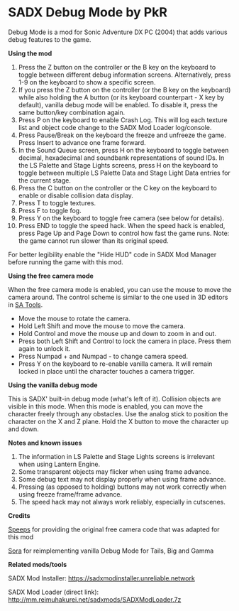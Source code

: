 # SADX Debug Mode by PkR

Debug Mode is a mod for Sonic Adventure DX PC (2004) that adds various debug features to the game.

**Using the mod**

1) Press the Z button on the controller or the B key on the keyboard to toggle between different debug information screens. Alternatively, press 1-9 on the keyboard to show a specific screen.
2) If you press the Z button on the controller (or the B key on the keyboard) while also holding the A button (or its keyboard counterpart - X key by default), vanilla debug mode will be enabled. To disable it, press the same button/key combination again.
3) Press P on the keyboard to enable Crash Log. This will log each texture list and object code change to the SADX Mod Loader log/console.
4) Press Pause/Break on the keyboard the freeze and unfreeze the game. Press Insert to advance one frame forward.
5) In the Sound Queue screen, press H on the keyboard to toggle between decimal, hexadecimal and soundbank representations of sound IDs. In the LS Palette and Stage Lights screens, press H on the keyboard to toggle between multiple LS Palette Data and Stage Light Data entries for the current stage.
6) Press the C button on the controller or the C key on the keyboard to enable or disable collision data display.
7) Press T to toggle textures.
8) Press F to toggle fog.
9) Press Y on the keyboard to toggle free camera (see below for details).
10) Press END to toggle the speed hack. When the speed hack is enabled, press Page Up and Page Down to control how fast the game runs. Note: the game cannot run slower than its original speed.

For better legibility enable the "Hide HUD" code in SADX Mod Manager before running the game with this mod.

**Using the free camera mode**

When the free camera mode is enabled, you can use the mouse to move the camera around. The control scheme is similar to the one used in 3D editors in [SA Tools](https://github.com/sonicretro/sa_tools).
- Move the mouse to rotate the camera.
- Hold Left Shift and move the mouse to move the camera.
- Hold Control and move the mouse up and down to zoom in and out.
- Press both Left Shift and Control to lock the camera in place. Press them again to unlock it.
- Press Numpad + and Numpad - to change camera speed.
- Press Y on the keyboard to re-enable vanilla camera. It will remain locked in place until the character touches a camera trigger.

**Using the vanilla debug mode**

This is SADX' built-in debug mode (what's left of it). Collision objects are visible in this mode.
When this mode is enabled, you can move the character freely through any obstacles. Use the analog stick to position the character on the X and Z plane. Hold the X button to move the character up and down.

**Notes and known issues**
1) The information in LS Palette and Stage Lights screens is irrelevant when using Lantern Engine.
2) Some transparent objects may flicker when using frame advance.
3) Some debug text may not display properly when using frame advance.
4) Pressing (as opposed to holding) buttons may not work correctly when using freeze frame/frame advance.
5) The speed hack may not always work reliably, especially in cutscenes.

**Credits**

[Speeps](https://twitter.com/SPEEPSHighway) for providing the original free camera code that was adapted for this mod

[Sora](https://github.com/Sora-yx) for reimplementing vanilla Debug Mode for Tails, Big and Gamma

**Related mods/tools**

SADX Mod Installer: https://sadxmodinstaller.unreliable.network

SADX Mod Loader (direct link): http://mm.reimuhakurei.net/sadxmods/SADXModLoader.7z
